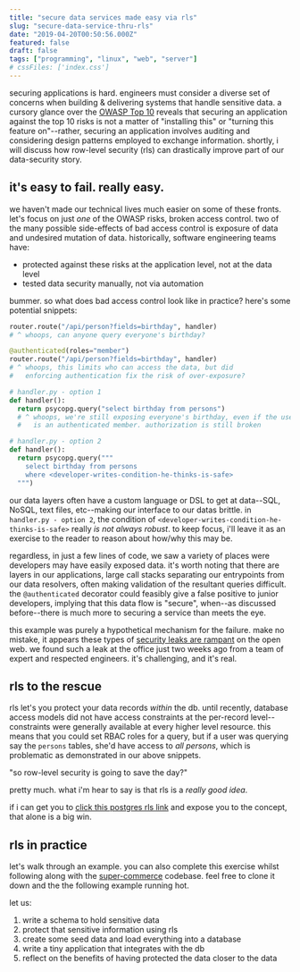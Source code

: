 ```yaml
---
title: "secure data services made easy via rls"
slug: "secure-data-service-thru-rls"
date: "2019-04-20T00:50:56.000Z"
featured: false
draft: false
tags: ["programming", "linux", "web", "server"]
# cssFiles: ['index.css']
---
```


securing applications is hard. engineers must consider a diverse set of
concerns when building & delivering systems that handle sensitive data.  a cursory glance over the
[OWASP Top 10](https://www.owasp.org/images/7/72/OWASP_Top_10-2017_%28en%29.pdf.pdf)
reveals that securing an application against the top 10 risks is not
a matter of "installing this" or "turning this feature on"--rather, securing
an application involves auditing and considering design patterns employed
to exchange information. shortly, i will discuss how row-level security (rls)
can drastically improve part of our data-security story.

## it's easy to fail.  really easy.

we haven't made our technical lives much easier on some of these fronts.
let's focus on just _one_ of the OWASP risks, broken access control.  two of the many
possible side-effects of bad access control is exposure of data and
undesired mutation of data.  historically, software engineering teams have:

- protected against these risks at the application level, not at the data level
- tested data security manually, not via automation

bummer. so what does bad access control look like in practice?  here's some potential snippets:

```python
router.route("/api/person?fields=birthday", handler)
# ^ whoops, can anyone query everyone's birthday?

@authenticated(roles="member")
router.route("/api/person?fields=birthday", handler)
# ^ whoops, this limits who can access the data, but did
#   enforcing authentication fix the risk of over-exposure?

# handler.py - option 1
def handler():
  return psycopg.query("select birthday from persons")
  # ^ whoops, we're still exposing everyone's birthday, even if the user
  #   is an authenticated member. authorization is still broken

# handler.py - option 2
def handler():
  return psycopg.query("""
    select birthday from persons
    where <developer-writes-condition-he-thinks-is-safe>
  """)
```

our data layers often have a custom language or DSL to get at data--SQL, NoSQL, text files, etc--making
our interface to our datas brittle.  in `handler.py - option 2`,
the condition of `<developer-writes-condition-he-thinks-is-safe>` really _is not always robust_.
to keep focus, i'll leave it as an exercise to the reader to reason about how/why this
may be.

regardless, in just a few lines of code, we saw a variety of places were developers may
have easily exposed data.  it's worth noting that there are layers in our applications,
large call stacks separating our entrypoints from our data resolvers, often making
validation of the resultant queries difficult. the
`@authenticated` decorator could feasibly give a false positive to junior
developers, implying that this data flow is "secure", when--as discussed before--there
is much more to securing a service than meets the eye.

this example was purely a hypothetical mechanism for the failure.  make no
mistake, it appears these types of [security leaks are rampant](https://www.researchgate.net/publication/328956656_Quantitative_Assessment_on_Broken_Access_Control_Vulnerability_in_Web_Applications)
on the open web. we found such a leak at the office just two weeks ago from a team
of expert and respected engineers.  it's challenging, and it's real.

## rls to the rescue

rls let's you protect your data records _within_ the db. until recently,
database access models did not have access constraints at the per-record level--constraints
were generally available at every higher level resource.  this means that you could set RBAC
roles for a query, but if a user was querying say the `persons` tables, she'd
have access to _all persons_, which is problematic as demonstrated in our above snippets.

"so row-level security is going to save the day?"

pretty much.  what i'm hear to say is that rls is a _really good idea_.

if i can get you to [click this postgres rls link](https://www.postgresql.org/docs/current/ddl-rowsecurity.html)
and expose you to the concept, that alone is a big win.

## rls in practice

let's walk through an example. you can also complete this exercise whilst
following along with the [super-commerce](https://github.com/cdaringe/super-commerce)
codebase. feel free to clone it down and the the following example running hot.

let us:

1. write a schema to hold sensitive data
2. protect that sensitive information using rls
3. create some seed data and load everything into a database
4. write a tiny application that integrates with the db
5. reflect on the benefits of having protected the data closer to the data

